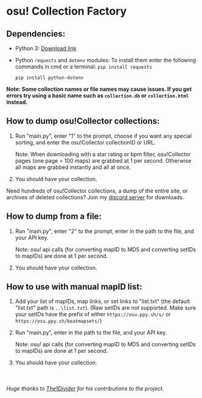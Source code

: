 # osu! Collection Factory

## Dependencies:

- Python 3: [Download link](https://www.python.org/downloads/)
- Python `requests` and `dotenv` modules: To install them enter the following commands in cmd or a terminal: 
    ```pip install requests```

    ```pip install python-dotenv```

**Note: Some collection names or file names may cause issues. If you get errors try using a basic name such as `collection.db` or `collection.html` instead.**

## How to dump osu!Collector collections:
1. Run "main.py", enter "1" to the prompt, choose if you want any special sorting, and enter the osu!Collector collectionID or URL. 

    Note: When downloading with a star rating or bpm filter, osu!Collector pages (one page = 100 maps) are grabbed at 1 per second. Otherwise all maps are grabbed instantly and all at once.
2. You should have your collection.

Need hundreds of osu!Collector collections, a dump of the entire site, or archives of deleted collections? Join my [discord server](https://discord.gg/T5vEAh4ruF) for downloads.

## How to dump from a file:
1. Run "main.py", enter "2" to the prompt, enter in the path to the file, and your API key. 

    Note: osu! api calls (for converting mapID to MD5 and converting setIDs to mapIDs) are done at 1 per second.
3. You should have your collection.

## How to use with manual mapID list:
1. Add your list of mapIDs, map links, or set links to "list.txt" (the default "list.txt" path is `..\list.txt`). (Raw setIDs are not supported. Make sure your setIDs have the prefix of either `https://osu.ppy.sh/s/` or `https://osu.ppy.sh/beatmapsets/`)
2. Run "main.py", enter in the path to the file, and your API key. 

    Note: osu! api calls (for converting mapID to MD5 and converting setIDs to mapIDs) are done at 1 per second.
3. You should have your collection.

</br>

###### Huge thanks to [The1Divider](https://github.com/The1Divider) for his contributions to the project.